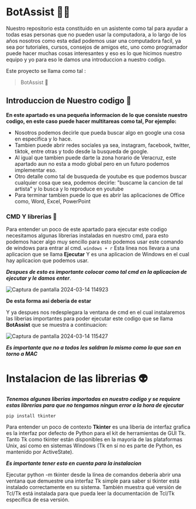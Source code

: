 # BotAssist 😶‍🌫️
Nuestro repositorio esta constituido en un asistente como tal para ayudar a todas esas personas que no pueden usar la computadora, a lo largo de los años nosotros como esta edad podemos usar una computadora facil, ya sea por tutoriales, cursos, consejos de amigos etc, uno como programador puede hacer muchas cosas interesantes y eso es lo que hicimos nuestro equipo y yo para eso le damos una introduccion a nuestro codigo.

Este proyecto se llama como tal :
> BotAssist 🍕

## Introduccion de Nuestro codigo 🐢
**En este apartado es una pequeña informacion de lo que consiste nuestro codigo, en este caso puede hacer multitareas como tal, Por ejemplo:**

- Nosotros podemos decirle que pueda buscar algo en google una cosa en especifica y lo hace.
- Tambien puede abrir redes sociales ya sea, instagram, facebook, twitter, tiktok, entre otras y todo desde la busqueda de google.
- Al igual que tambien puede darte la zona horario de Veracruz, este apartado aun no esta a modo global pero en un futuro podemos implementar eso.
- Otro detalle como tal de busqueda de youtube es que podemos buscar cualquier cosa que sea, podemos decirle: "buscame la cancion de tal artista" y lo busca y lo 
  reproduce en youtube
- Para terminar tambien puede lo que es abrir las aplicaciones de Office como, Word, Excel, PowerPoint


### CMD Y librerias 👻

Para entender un poco de este apartado para ejecutar este codigo necesitamos algunas librerias instaladas en nuestro cmd, para esto podemos hacer algo muy sencillo para esto podemos usar este comando de windows para entrar al cmd.
 `windows + r`
 Esta linea nos llevara a una aplicacion que se llama **Ejecutar** Y es una aplicacion de Windows en el cual hay aplicacion que podemos usar.

***Despues de esto es importante colocar como tal cmd en la aplicacion de ejecutar y le damos enter***.



![Captura de pantalla 2024-03-14 114923](https://github.com/victor555ops/Bot_project/assets/150841434/7fff6c60-b4d9-4ce7-86cb-e751eee63221)



**De esta forma asi deberia de estar**


Y ya despues nos redesplegara la ventana de cmd en el cual instalaremos las liberias importantes para poder ejecutar este codigo que se llama **BotAssist** que se muestra a continuacion:

![Captura de pantalla 2024-03-14 115427](https://github.com/victor555ops/Bot_project/assets/150841434/c483c8e7-7944-4f30-83d2-af5f6034b893)



***Es importante que no a todos les saldran lo mismo como lo que son en torno a MAC***




# Instalacion de las librerias 👽

 ***Tenemos algunas liberias importadas en nuestro codigo y se requiere estas librerias para que no tengamos ningun error a la hora de ejecutar***

 
 `pip install tkinter`

Para entender un poco de contexto **Tkinter** es una liberia de interfaz grafica es la interfaz por defecto de Python para el kit de herramientas de GUI Tk. Tanto Tk como tkinter están disponibles en la mayoría de las plataformas Unix, así como en sistemas Windows (Tk en sí no es parte de Python, es mantenido por ActiveState).

***Es importante tener esto en cuenta para la instalacion***

Ejecutar python -m tkinter desde la línea de comandos debería abrir una ventana que demuestre una interfaz Tk simple para saber si tkinter está instalado correctamente en su sistema. También muestra qué versión de Tcl/Tk está instalada para que pueda leer la documentación de Tcl/Tk específica de esa versión.
 
